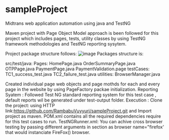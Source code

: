# sampleProject
Midtrans web application automation using java and TestNG

Maven project with Page Object Model approach is been followed for this project which includes pages, tests, utility classes by using TestNG framework methodologies and TestNG reporting sysytem.

Project package structure follows:
![image](https://user-images.githubusercontent.com/45011356/118628983-c5946880-b7ea-11eb-934d-735a47b3361d.png)
Packages structure is:

src/test/java:
             Pages:
                   HomePage.java
                   OrderSummaryPage.java
                   OTPPage.java
                   PaymentPage.java
                   PaymentValidation.page
             testCases:
                   TC1_success_test.java
                   TC2_failure_test.java
             utilities:
                   BrowserManager.java
                   
                   
Created individual page web objects and page mothds for each and every page in the website by using PageFactory packae initialization.
Reporting Syatem : Followed Test NG standard reporting system for this test case , default reports wil be generated under test-output folder.
Execution :
Clone the project:
using HTTP link:https://github.com/RambabuVuyyuri/sampleProject.git
and Import project as maven.
POM.xml contains all the required dependencies require for this test cases to run.
TestNGRunner.xml:
You can achive cross browser testing by passing different arguments in <parameter>section as browser name="firefox' that would instanciate FireFox() browser.
<?xml version="1.0" encoding="UTF-8"?>
<!DOCTYPE suite SYSTEM "http://testng.org/testng-1.0.dtd">

<suite name="SampleProject" verbose="1">
    <parameter name="browser" value="chrome" />
    <parameter name="url" value="https://demo.midtrans.com" />
    <test name="SuccessTest">
        <classes>
            <class name="testcases.TC1_success_test" />
        </classes>
    </test>
</suite>
                       
